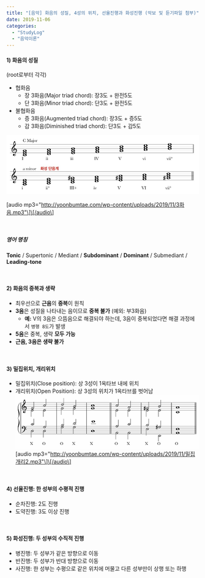 ```yaml
---
title: "[음악] 화음의 성질, 4성의 위치, 선율진행과 화성진행 (악보 및 듣기파일 첨부)"
date: 2019-11-06
categories: 
  - "StudyLog"
  - "음악이론"
---
```


#### **1) 화음의 성질**

(root로부터 각각)

- 협화음
    - 장 3화음(Major triad chord): 장3도 + 완전5도
    - 단 3화음(Minor triad chord): 단3도 + 완전5도
- 불협화음
    - 증 3화음(Augmented triad chord): 장3도 + 증5도
    - 감 3화음(Diminished triad chord): 단3도 + 감5도

 ![](/assets/img/wp-content/uploads/2019/11/3화음.jpeg)

\[audio mp3="http://yoonbumtae.com/wp-content/uploads/2019/11/3화음.mp3"\]\[/audio\]

 

##### **영어 명칭**

**Tonic** / Supertonic / Mediant / **Subdominant** / **Dominant** / Submediant / **Leading-tone**

 

#### **2) 화음의 중복과 생략**

- 최우선으로 **근음**의 **중복**이 원칙
- **3음**은 성질을 나타내는 음이므로 **중복 불가** (예외: 부3화음)
    - **예:** V의 3음은 으뜸음으로 해결되야 하는데, 3음이 중복되었다면 해결 과정에서 `병행 8도`가 발생
- **5음**은 중복, 생략 **모두 가능**
- **근음, 3음은 생략 불가**

 

#### **3) 밀집위치, 개리위치**

- 밀집위치(Close position): 상 3성이 1옥타브 내에 위치
- 개리위치(Open Position): 상 3성의 위치가 1옥타브를 벗어남 ![](/assets/img/wp-content/uploads/2019/11/밀집개리.jpg)\[audio mp3="http://yoonbumtae.com/wp-content/uploads/2019/11/밀집개리2.mp3"\]\[/audio\]

 

#### **4) 선율진행: 한 성부의 수평적 진행**

- 순차진행: 2도 진행
- 도약진행: 3도 이상 진행

 

#### **5) 화성진행: 두 성부의 수직적 진행**

- 병진행: 두 성부가 같은 방향으로 이동
- 반진행: 두 성부가 반대 방향으로 이동
- 사진행: 한 성부는 수평으로 같은 위치에 머물고 다른 성부만이 상행 또는 하행
